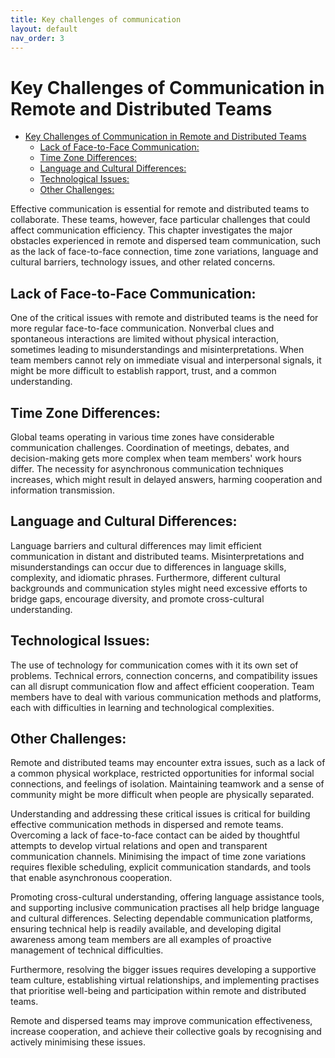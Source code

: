 ```yaml
---
title: Key challenges of communication
layout: default
nav_order: 3
---
```



# Key Challenges of Communication in Remote and Distributed Teams

- [Key Challenges of Communication in Remote and Distributed Teams](#key-challenges-of-communication-in-remote-and-distributed-teams)
  - [Lack of Face-to-Face Communication:](#lack-of-face-to-face-communication)
  - [Time Zone Differences:](#time-zone-differences)
  - [Language and Cultural Differences:](#language-and-cultural-differences)
  - [Technological Issues:](#technological-issues)
  - [Other Challenges:](#other-challenges)




Effective communication is essential for remote and distributed teams to collaborate. These teams, however, face particular challenges that could affect communication efficiency. This chapter investigates the major obstacles experienced in remote and dispersed team communication, such as the lack of face-to-face connection, time zone variations, language and cultural barriers, technology issues, and other related concerns.

## Lack of Face-to-Face Communication:

One of the critical issues with remote and distributed teams is the need for more regular face-to-face communication. Nonverbal clues and spontaneous interactions are limited without physical interaction, sometimes leading to misunderstandings and misinterpretations. When team members cannot rely on immediate visual and interpersonal signals, it might be more difficult to establish rapport, trust, and a common understanding.

## Time Zone Differences:

Global teams operating in various time zones have considerable communication challenges. Coordination of meetings, debates, and decision-making gets more complex when team members' work hours differ. The necessity for asynchronous communication techniques increases, which might result in delayed answers, harming cooperation and information transmission.

## Language and Cultural Differences:

Language barriers and cultural differences may limit efficient communication in distant and distributed teams. Misinterpretations and misunderstandings can occur due to differences in language skills, complexity, and idiomatic phrases. Furthermore, different cultural backgrounds and communication styles might need excessive efforts to bridge gaps, encourage diversity, and promote cross-cultural understanding.

## Technological Issues:

The use of technology for communication comes with it its own set of problems. Technical errors, connection concerns, and compatibility issues can all disrupt communication flow and affect efficient cooperation. Team members have to deal with various communication methods and platforms, each with difficulties in learning and technological complexities.


## Other Challenges:

Remote and distributed teams may encounter extra issues, such as a lack of a common physical workplace, restricted opportunities for informal social connections, and feelings of isolation. Maintaining teamwork and a sense of community might be more difficult when people are physically separated.

Understanding and addressing these critical issues is critical for building effective communication methods in dispersed and remote teams. Overcoming a lack of face-to-face contact can be aided by thoughtful attempts to develop virtual relations and open and transparent communication channels. Minimising the impact of time zone variations requires flexible scheduling, explicit communication standards, and tools that enable asynchronous cooperation.

Promoting cross-cultural understanding, offering language assistance tools, and supporting inclusive communication practises all help bridge language and cultural differences. Selecting dependable communication platforms, ensuring technical help is readily available, and developing digital awareness among team members are all examples of proactive management of technical difficulties.

Furthermore, resolving the bigger issues requires developing a supportive team culture, establishing virtual relationships, and implementing practises that prioritise well-being and participation within remote and distributed teams.

Remote and dispersed teams may improve communication effectiveness, increase cooperation, and achieve their collective goals by recognising and actively minimising these issues.